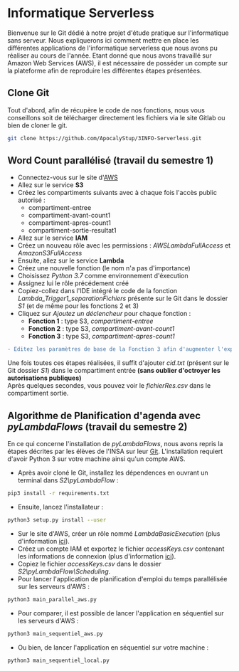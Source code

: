 # **Informatique Serverless**

Bienvenue sur le Git dédié à notre projet d'étude pratique sur l'informatique sans serveur. Nous expliquerons ici comment mettre en place les différentes applications
de l'informatique serverless que nous avons pu réaliser au cours de l'année. Etant donné que nous avons travaillé sur Amazon Web Services (AWS), il est nécessaire de posséder un
compte sur la plateforme afin de reproduire les différentes étapes présentées.

## **Clone Git**

Tout d'abord, afin de récupère le code de nos fonctions, nous vous conseillons soit de télécharger directement les fichiers via le site Gitlab ou bien de cloner le git.

``` bash
git clone https://github.com/ApocalyStup/3INFO-Serverless.git
```

## **Word Count parallélisé** (travail du semestre 1)
 - Connectez-vous sur le site d'[AWS](https://aws.amazon.com/marketplace/management/signin)
 - Allez sur le service **S3**
 - Créez les compartiments suivants avec à chaque fois l'accès public autorisé :
   - compartiment-entree
   - compartiment-avant-count1
   - compartiment-apres-count1
   - compartiment-sortie-resultat1
 - Allez sur le service **IAM**
 - Créez un nouveau rôle avec les permissions : *AWSLambdaFullAccess* et  *AmazonS3FullAccess*
 - Ensuite, allez sur le service **Lambda**
 - Créez une nouvelle fonction (le nom n'a pas d'importance)
 - Choisissez *Python 3.7* comme environnement d'éxecution
 - Assignez lui le rôle précédement créé
 - Copiez-collez dans l'IDE intégré le code de la fonction *Lambda_Trigger1_separationFichiers* présente sur le Git dans le dossier *S1* (et de même pour les fonctions 2 et 3)
 - Cliquez sur *Ajoutez un déclencheur* pour chaque fonction :
   - **Fonction 1** : type S3, *compartiment-entree*
   - **Fonction 2** : type S3, *compartiment-avant-count1*
   - **Fonction 3** : type S3, *compartiment-apres-count1*
 ```diff
 - Editez les paramètres de base de la Fonction 3 afin d'augmenter l'expiration à 1 minute
 ```
 
 Une fois toutes ces étapes réalisées, il suffit d'ajouter *cid.txt* (présent sur le Git dossier *S1*) dans le compartiment entrée **(sans oublier d'octroyer les autorisations publiques)**  
 Après quelques secondes, vous pouvez voir le *fichierRes.csv* dans le compartiment sortie.  
 
 ## **Algorithme de Planification d'agenda avec *pyLambdaFlows*** (travail du semestre 2)
 
 En ce qui concerne l'installation de *pyLambdaFlows*, nous avons repris la étapes décrites par les élèves de l'INSA sur leur [Git](https://github.com/Enderdead/pyLambdaFlows).
 L'installation requiert d'avoir Python 3 sur votre machine ainsi qu'un compte AWS.

- Après avoir cloné le Git, installez les dépendences en ouvrant un terminal dans *S2\pyLambdaFlow* :
``` bash
pip3 install -r requirements.txt
```
- Ensuite, lancez l'installateur :
``` bash
python3 setup.py install --user
```
- Sur le site d'AWS, créer un rôle nommé *LambdaBasicExecution* (plus d'information [ici](https://docs.aws.amazon.com/lambda/latest/dg/lambda-intro-execution-role.html)).
- Créez un compte IAM et exportez le fichier *accessKeys.csv* contenant les informations de connexion (plus d'information [ici](https://docs.aws.amazon.com/IAM/latest/UserGuide/id_users_create.html)).
- Copiez le fichier *accessKeys.csv* dans le dossier *S2\pyLambdaFlow\Scheduling*.
- Pour lancer l'application de planification d'emploi du temps parallélisée sur les serveurs d'AWS : 
``` bash
python3 main_parallel_aws.py
```
- Pour comparer, il est possible de lancer l'application en séquentiel sur les serveurs d'AWS :
``` bash
python3 main_sequentiel_aws.py
```
- Ou bien, de lancer l'application en séquentiel sur votre machine :
``` bash
python3 main_sequentiel_local.py
```
